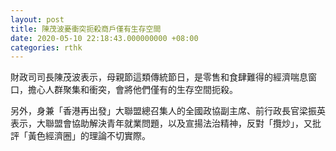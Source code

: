 ```yaml
---
layout: post
title: 陳茂波憂衝突扼殺商戶僅有生存空間
date: 2020-05-10 22:18:43.000000000 +08:00
categories: rthk
---
```


財政司司長陳茂波表示，母親節這類傳統節日，是零售和食肆難得的經濟喘息窗口，擔心人群聚集和衝突，會將他們僅有的生存空間扼殺。

另外，身兼「香港再出發」大聯盟總召集人的全國政協副主席、前行政長官梁振英表示，大聯盟會協助解決青年就業問題，以及宣揚法治精神，反對「攬炒」，又批評「黃色經濟圈」的理論不切實際。
